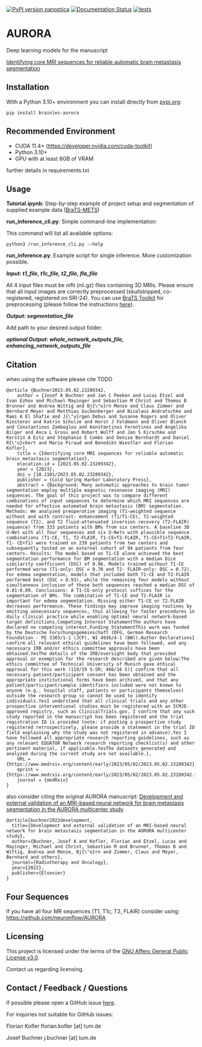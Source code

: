 [![PyPI version panoptica](https://badge.fury.io/py/brainles-aurora.svg)](https://pypi.python.org/pypi/brainles-aurora/)
[![Documentation Status](https://readthedocs.org/projects/brainles-aurora/badge/?version=latest)](http://brainles-aurora.readthedocs.io/?badge=latest)
[![tests](https://github.com/BrainLesion/AURORA/actions/workflows/tests.yml/badge.svg)](https://github.com/BrainLesion/AURORA/actions/workflows/tests.yml)

# AURORA

Deep learning models for the manuscript

[Identifying core MRI sequences for reliable automatic brain metastasis segmentation](https://www.medrxiv.org/content/10.1101/2023.05.02.23289342v1)

## Installation

With a Python 3.10+ environment you can install directly from [pypi.org](https://pypi.org/project/brainles-aurora/):

```
pip install brainles-aurora
```

## Recommended Environment

- CUDA 11.4+ (https://developer.nvidia.com/cuda-toolkit)
- Python 3.10+
- GPU with at least 8GB of VRAM

further details in requirements.txt

## Usage

**Tutorial.ipynb**: Step-by-step example of project setup and segmentation of supplied example data ([BraTS-METS](https://doi.org/10.48550/arXiv.2306.00838))

**run_inference_cli.py**: Simple command-line implementation:

This command will list all available options:

    python3 /run_inference_cli.py --help

**run_inference.py**: Example script for single inference. More customization possible.

**_Input: t1_file, t1c_file, t2_file, fla_file_**

All 4 input files must be nifti (nii.gz) files containing 3D MRIs. Please ensure that all input images are correctly preprocessed (skullstripped, co-registered, registered on SRI-24). You can use [BraTS Toolkit](https://github.com/neuronflow/BraTS-Toolkit) for preprocessing (please follow the instructions [here](https://github.com/neuronflow/BraTS-Toolkit)).

**_Output: segmentation_file_**

Add path to your desired output folder.

**_optional Output: whole_network_outputs_file, enhancing_network_outputs_file_**

## Citation

when using the software please cite TODO

```
@article {Buchner2023.05.02.23289342,
	author = {Josef A Buchner and Jan C Peeken and Lucas Etzel and Ivan Ezhov and Michael Mayinger and Sebastian M Christ and Thomas B Brunner and Andrea Wittig and Bj{\"o}rn Menze and Claus Zimmer and Bernhard Meyer and Matthias Guckenberger and Nicolaus Andratschke and Rami A El Shafie and J{\"u}rgen Debus and Susanne Rogers and Oliver Riesterer and Katrin Schulze and Horst J Feldmann and Oliver Blanck and Constantinos Zamboglou and Konstantinos Ferentinos and Angelika Bilger and Anca L Grosu and Robert Wolff and Jan S Kirschke and Kerstin A Eitz and Stephanie E Combs and Denise Bernhardt and Daniel R{\"u}ckert and Marie Piraud and Benedikt Wiestler and Florian Kofler},
	title = {Identifying core MRI sequences for reliable automatic brain metastasis segmentation},
	elocation-id = {2023.05.02.23289342},
	year = {2023},
	doi = {10.1101/2023.05.02.23289342},
	publisher = {Cold Spring Harbor Laboratory Press},
	abstract = {Background: Many automatic approaches to brain tumor segmentation employ multiple magnetic resonance imaging (MRI) sequences. The goal of this project was to compare different combinations of input sequences to determine which MRI sequences are needed for effective automated brain metastasis (BM) segmentation. Methods: We analyzed preoperative imaging (T1-weighted sequence without and with contrast- enhancement (T1/T1-CE), T2-weighted sequence (T2), and T2 fluid-attenuated inversion recovery (T2-FLAIR) sequence) from 333 patients with BMs from six centers. A baseline 3D U-Net with all four sequences and six U-Nets with plausible sequence combinations (T1-CE, T1, T2-FLAIR, T1-CE+T2-FLAIR, T1-CE+T1+T2-FLAIR, T1- CE+T1) were trained on 239 patients from two centers and subsequently tested on an external cohort of 94 patients from four centers. Results: The model based on T1-CE alone achieved the best segmentation performance for BM segmentation with a median Dice similarity coefficient (DSC) of 0.96. Models trained without T1-CE performed worse (T1-only: DSC = 0.70 and T2- FLAIR-only: DSC = 0.72). For edema segmentation, models that included both T1-CE and T2-FLAIR performed best (DSC = 0.93), while the remaining four models without simultaneous inclusion of these both sequences reached a median DSC of 0.81-0.89. Conclusions: A T1-CE-only protocol suffices for the segmentation of BMs. The combination of T1-CE and T2-FLAIR is important for edema segmentation. Missing either T1-CE or T2-FLAIR decreases performance. These findings may improve imaging routines by omitting unnecessary sequences, thus allowing for faster procedures in daily clinical practice while enabling optimal neural network-based target definitions.Competing Interest StatementThe authors have declared no competing interest.Funding StatementThis work was funded by the Deutsche Forschungsgemeinschaft (DFG, German Research Foundation - PE 3303/1-1 (JCP), WI 4936/4-1 (BW)).Author DeclarationsI confirm all relevant ethical guidelines have been followed, and any necessary IRB and/or ethics committee approvals have been obtained.YesThe details of the IRB/oversight body that provided approval or exemption for the research described are given below:The ethics committee of Technical University of Munich gave ethical approval for this work (119/19 S-SR; 466/16 S)I confirm that all necessary patient/participant consent has been obtained and the appropriate institutional forms have been archived, and that any patient/participant/sample identifiers included were not known to anyone (e.g., hospital staff, patients or participants themselves) outside the research group so cannot be used to identify individuals.YesI understand that all clinical trials and any other prospective interventional studies must be registered with an ICMJE-approved registry, such as ClinicalTrials.gov. I confirm that any such study reported in the manuscript has been registered and the trial registration ID is provided (note: if posting a prospective study registered retrospectively, please provide a statement in the trial ID field explaining why the study was not registered in advance).Yes I have followed all appropriate research reporting guidelines, such as any relevant EQUATOR Network research reporting checklist(s) and other pertinent material, if applicable.YesThe datasets generated and analyzed during the current study are not available.},
	URL = {https://www.medrxiv.org/content/early/2023/05/02/2023.05.02.23289342},
	eprint = {https://www.medrxiv.org/content/early/2023/05/02/2023.05.02.23289342.full.pdf},
	journal = {medRxiv}
}
```

also consider citing the original AURORA manuscript: [Development and external validation of an MRI-based neural network for brain metastasis segmentation in the AURORA multicenter study](https://www.sciencedirect.com/science/article/pii/S0167814022045625)

```
@article{buchner2022development,
  title={Development and external validation of an MRI-based neural network for brain metastasis segmentation in the AURORA multicenter study},
  author={Buchner, Josef A and Kofler, Florian and Etzel, Lucas and Mayinger, Michael and Christ, Sebastian M and Brunner, Thomas B and Wittig, Andrea and Menze, Bj{\"o}rn and Zimmer, Claus and Meyer, Bernhard and others},
  journal={Radiotherapy and Oncology},
  year={2022},
  publisher={Elsevier}
}
```

## Four Sequences

If you have all four MR sequences (T1, T1c, T2, FLAIR) consider using:
https://github.com/neuronflow/AURORA

## Licensing

This project is licensed under the terms of the [GNU Affero General Public License v3.0](https://www.gnu.org/licenses/agpl-3.0.de.html).

Contact us regarding licensing.

## Contact / Feedback / Questions

If possible please open a GitHub issue [here](https://github.com/neuronflow/AURORA/issues).

For inquiries not suitable for GitHub issues:

Florian Kofler
florian.kofler [at] tum.de

Josef Buchner
j.buchner [at] tum.de
